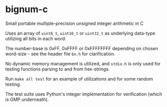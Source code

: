 # bignum-c


Small portable multiple-precision unsigned integer arithmetic in C

Uses an array of `uint8_t`, `uint16_t` or `uint32_t` as underlying data-type utilizing all bits in each word.

The number-base is 0xFF, 0xFFFF or 0xFFFFFFFF depending on chosen word-size - see the header file `bn.h` for clarification.

No dynamic memory management is utilized, and `stdio.h` is only used for testing functions parsing to and from hex-strings.

Run `make all test` for an example of utilizations and for some random testing.

The test suite uses Python's integer implementation for verification (which is GMP underneath).

